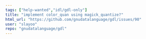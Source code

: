 ```yaml
---
tags: ["help-wanted","idl/gdl-only"]
title: "implement color_quan using magick_quantize?"
html_url: "https://github.com/gnudatalanguage/gdl/issues/90"
user: "slayoo"
repo: "gnudatalanguage/gdl"
---
```


